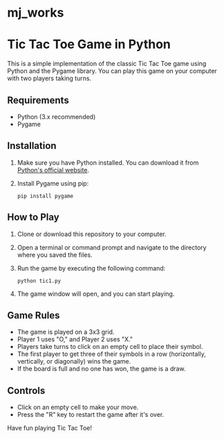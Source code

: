 # mj_works
# Tic Tac Toe Game in Python

This is a simple implementation of the classic Tic Tac Toe game using Python and the Pygame library. You can play this game on your computer with two players taking turns.

## Requirements
- Python (3.x recommended)
- Pygame

## Installation

1. Make sure you have Python installed. You can download it from [Python's official website](https://www.python.org/downloads/).

2. Install Pygame using pip:

   ```
   pip install pygame
   ```

## How to Play

1. Clone or download this repository to your computer.

2. Open a terminal or command prompt and navigate to the directory where you saved the files.

3. Run the game by executing the following command:

   ```
   python tic1.py
   ```

4. The game window will open, and you can start playing.

## Game Rules

- The game is played on a 3x3 grid.
- Player 1 uses "O," and Player 2 uses "X."
- Players take turns to click on an empty cell to place their symbol.
- The first player to get three of their symbols in a row (horizontally, vertically, or diagonally) wins the game.
- If the board is full and no one has won, the game is a draw.

## Controls

- Click on an empty cell to make your move.
- Press the "R" key to restart the game after it's over.

Have fun playing Tic Tac Toe!
